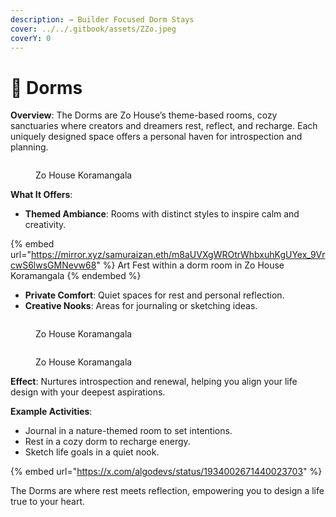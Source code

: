 ```yaml
---
description: → Builder Focused Dorm Stays
cover: ../../.gitbook/assets/ZZo.jpeg
coverY: 0
---
```


# 📍 Dorms

**Overview**: The Dorms are Zo House’s theme-based rooms, cozy sanctuaries where creators and dreamers rest, reflect, and recharge. Each uniquely designed space offers a personal haven for introspection and planning.

<figure><img src="../../.gitbook/assets/image (10).png" alt=""><figcaption><p>Zo House Koramangala</p></figcaption></figure>

**What It Offers**:

* **Themed Ambiance**: Rooms with distinct styles to inspire calm and creativity.

{% embed url="https://mirror.xyz/samuraizan.eth/m8aUVXgWROtrWhbxuhKgUYex_9VrcwS6lwsGMNevw68" %}
Art Fest within a dorm room in Zo House Koramangala
{% endembed %}

* **Private Comfort**: Quiet spaces for rest and personal reflection.
* **Creative Nooks**: Areas for journaling or sketching ideas.

<div><figure><img src="../../.gitbook/assets/image (12).png" alt=""><figcaption><p>Zo House Koramangala</p></figcaption></figure> <figure><img src="../../.gitbook/assets/image (9).png" alt=""><figcaption><p>Zo House Koramangala</p></figcaption></figure></div>

**Effect**: Nurtures introspection and renewal, helping you align your life design with your deepest aspirations.

**Example Activities**:

* Journal in a nature-themed room to set intentions.
* Rest in a cozy dorm to recharge energy.
* Sketch life goals in a quiet nook.

{% embed url="https://x.com/algodevs/status/1934002671440023703" %}

The Dorms are where rest meets reflection, empowering you to design a life true to your heart.

